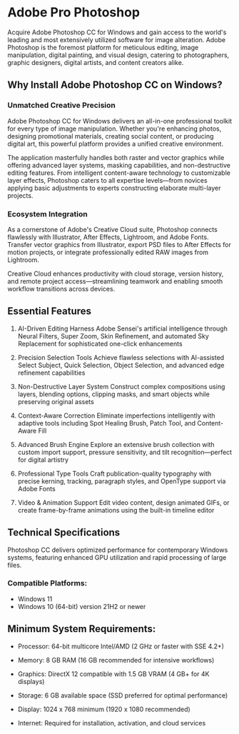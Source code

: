 # Adobe Pro Photoshop
Acquire Adobe Photoshop CC for Windows and gain access to the world's leading and most extensively utilized software for image alteration. Adobe Photoshop is the foremost platform for meticulous editing, image manipulation, digital painting, and visual design, catering to photographers, graphic designers, digital artists, and content creators alike.


## Why Install Adobe Photoshop CC on Windows?
### Unmatched Creative Precision
Adobe Photoshop CC for Windows delivers an all-in-one professional toolkit for every type of image manipulation. Whether you're enhancing photos, designing promotional materials, creating social content, or producing digital art, this powerful platform provides a unified creative environment.

The application masterfully handles both raster and vector graphics while offering advanced layer systems, masking capabilities, and non-destructive editing features. From intelligent content-aware technology to customizable layer effects, Photoshop caters to all expertise levels—from novices applying basic adjustments to experts constructing elaborate multi-layer projects.

### Ecosystem Integration
As a cornerstone of Adobe's Creative Cloud suite, Photoshop connects flawlessly with Illustrator, After Effects, Lightroom, and Adobe Fonts. Transfer vector graphics from Illustrator, export PSD files to After Effects for motion projects, or integrate professionally edited RAW images from Lightroom.

Creative Cloud enhances productivity with cloud storage, version history, and remote project access—streamlining teamwork and enabling smooth workflow transitions across devices.

## Essential Features

1. AI-Driven Editing
Harness Adobe Sensei's artificial intelligence through Neural Filters, Super Zoom, Skin Refinement, and automated Sky Replacement for sophisticated one-click enhancements

2. Precision Selection Tools
Achieve flawless selections with AI-assisted Select Subject, Quick Selection, Object Selection, and advanced edge refinement capabilities

3. Non-Destructive Layer System
Construct complex compositions using layers, blending options, clipping masks, and smart objects while preserving original assets

4. Context-Aware Correction
Eliminate imperfections intelligently with adaptive tools including Spot Healing Brush, Patch Tool, and Content-Aware Fill

5. Advanced Brush Engine
Explore an extensive brush collection with custom import support, pressure sensitivity, and tilt recognition—perfect for digital artistry

6. Professional Type Tools
Craft publication-quality typography with precise kerning, tracking, paragraph styles, and OpenType support via Adobe Fonts

7. Video & Animation Support
Edit video content, design animated GIFs, or create frame-by-frame animations using the built-in timeline editor

## Technical Specifications
Photoshop CC delivers optimized performance for contemporary Windows systems, featuring enhanced GPU utilization and rapid processing of large files.

### Compatible Platforms:
- Windows 11
- Windows 10 (64-bit) version 21H2 or newer
## Minimum System Requirements:

- Processor: 64-bit multicore Intel/AMD (2 GHz or faster with SSE 4.2+)

- Memory: 8 GB RAM (16 GB recommended for intensive workflows)

- Graphics: DirectX 12 compatible with 1.5 GB VRAM (4 GB+ for 4K displays)

- Storage: 6 GB available space (SSD preferred for optimal performance)

- Display: 1024 x 768 minimum (1920 x 1080 recommended)

- Internet: Required for installation, activation, and cloud services
